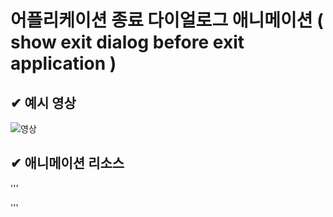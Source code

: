 # 어플리케이션 종료 다이얼로그 애니메이션 ( show exit dialog before exit application )

## ✔︎ 예시 영상
![영상](https://user-images.githubusercontent.com/85792293/174030805-69753303-3a2f-4eff-b5c6-eb6829a389b3.gif)

## ✔︎ 애니메이션 리소스
'''
<?xml version="1.0" encoding="utf-8"?>
<set xmlns:android="http://schemas.android.com/apk/res/android">
    <translate
        android:duration="1000"
        android:fromYDelta="100%"
        android:toYDelta="0%"/>
</set>
'''
